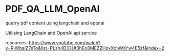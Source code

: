 # PDF_QA_LLM_OpenAI
querry pdf content using langchain and openai


Utilizing LangChain and OpenAI api service

resources:
https://www.youtube.com/watch?v=RIWbalZ7sTo&list=PLsh4B33Ut3hEo8MEZZHoxXohWoYw4E5zf&index=2
